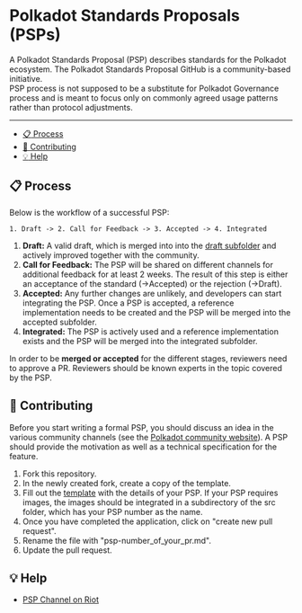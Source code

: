 # Polkadot Standards Proposals (PSPs)


A Polkadot Standards Proposal (PSP) describes standards for the Polkadot ecosystem. The Polkadot Standards Proposal GitHub is a community-based initiative.  
PSP process is not supposed to be a substitute for Polkadot Governance process and is meant to focus only on commonly agreed usage patterns rather than protocol adjustments.  

---

- [:clipboard: Process](#clipboard-process)
- [:pencil: Contributing](#pencil-contributing)
- [:bulb: Help](#bulb-help)

## :clipboard: Process  

Below is the workflow of a successful PSP:
```
1. Draft -> 2. Call for Feedback -> 3. Accepted -> 4. Integrated
```
1. **Draft:** A valid draft, which is merged into into the [draft subfolder](./PSPs/drafts) and actively improved together with the community. 
2. **Call for Feedback:** The PSP will be shared on different channels for additional feedback for at least 2 weeks. The result of this step is either an acceptance of the standard (->Accepted) or the rejection (->Draft). 
3. **Accepted:** Any further changes are unlikely, and developers can start integrating the PSP. Once a PSP is accepted, a reference implementation needs to be created and the PSP will be merged into the accepted subfolder.    
4. **Integrated:** The PSP is actively used and a reference implementation exists and the PSP will be merged into the integrated subfolder.

In order to be **merged or accepted** for the different stages, reviewers need to approve a PR. Reviewers should be known experts in the topic covered by the PSP. 

## :pencil: Contributing

Before you start writing a formal PSP, you should discuss an idea in the various community channels (see the [Polkadot community website](https://polkadot.network/community/)). A PSP should provide the motivation as well as a technical specification for the feature. 

1. Fork this repository.
2. In the newly created fork, create a copy of the template.
3. Fill out the [template](./PSPs/psp-template.md) with the details of your PSP. If your PSP requires images, the images should be integrated in a subdirectory of the src folder, which has your PSP number as the name.
4. Once you have completed the application, click on "create new pull request".
5. Rename the file with "psp-number_of_your_pr.md".
6. Update the pull request. 

## :bulb: Help

* [PSP Channel on Riot](https://riot.im/app/#/room/#psp:web3.foundation)
